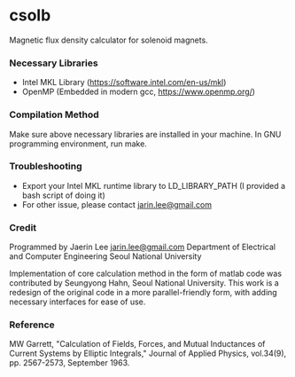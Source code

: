 # csolb
Magnetic flux density calculator for solenoid magnets.

### Necessary Libraries
- Intel MKL Library (https://software.intel.com/en-us/mkl)
- OpenMP (Embedded in modern gcc, https://www.openmp.org/)

### Compilation Method
Make sure above necessary libraries are installed in your machine. In GNU programming environment, run make.

### Troubleshooting
- Export your Intel MKL runtime library to LD_LIBRARY_PATH (I provided a bash script of doing it)
- For other issue, please contact <jarin.lee@gmail.com>

### Credit
Programmed by Jaerin Lee <jarin.lee@gmail.com>
Department of Electrical and Computer Engineering
Seoul National University

Implementation of core calculation method in the form of matlab code was contributed by Seungyong Hahn, Seoul National University. This work is a redesign of the original code in a more parallel-friendly form, with adding necessary interfaces for ease of use.

### Reference
MW Garrett, "Calculation of Fields, Forces, and Mutual Inductances of Current Systems by Elliptic Integrals," Journal of Applied Physics, vol.34(9), pp. 2567-2573, September 1963.
